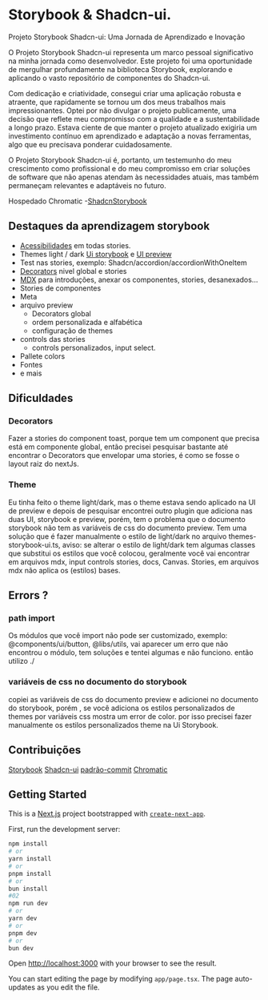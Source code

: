 # Storybook & Shadcn-ui.
Projeto Storybook Shadcn-ui: Uma Jornada de Aprendizado e Inovação

O Projeto Storybook Shadcn-ui representa um marco pessoal significativo na minha jornada como desenvolvedor. Este projeto foi uma oportunidade de mergulhar profundamente na biblioteca Storybook, explorando e aplicando o vasto repositório de componentes do Shadcn-ui.

Com dedicação e criatividade, consegui criar uma aplicação robusta e atraente, que rapidamente se tornou um dos meus trabalhos mais impressionantes. Optei por não divulgar o projeto publicamente, uma decisão que reflete meu compromisso com a qualidade e a sustentabilidade a longo prazo. Estava ciente de que manter o projeto atualizado exigiria um investimento contínuo em aprendizado e adaptação a novas ferramentas, algo que eu precisava ponderar cuidadosamente.

O Projeto Storybook Shadcn-ui é, portanto, um testemunho do meu crescimento como profissional e do meu compromisso em criar soluções de software que não apenas atendam às necessidades atuais, mas também permaneçam relevantes e adaptáveis no futuro.

Hospedado Chromatic -[ShadcnStorybook](https://65711ecf32bae758b457ae34-uryqbzvojc.chromatic.com/?path=/docs/shadcn-button--docs)

## Destaques da aprendizagem storybook
- [Acessibilidades](https://storybook.js.org/addons/@storybook/addon-a11y) em todas stories.
- Themes light / dark [Ui storybook]() e [UI preview](https://storybook.js.org/recipes/tailwindcss)
- Test nas stories, exemplo: Shadcn/accordion/accordionWithOneItem
- [Decorators](https://storybook.js.org/docs/writing-stories/decorators) nivel global e stories
- [MDX](https://storybook.js.org/docs/writing-docs/mdx) para introduções, anexar os componentes, stories, desanexados...
- Stories de componentes
- Meta
- arquivo preview
  - Decorators global
  - ordem personalizada e alfabética
  - configuração de themes
- controls das stories
  - controls personalizados, input select.
- Pallete colors
- Fontes
- e mais

## Dificuldades
### Decorators 
Fazer a stories do component toast, porque tem um component <Toaster/> que precisa está em componente global, então precisei pesquisar bastante até encontrar o Decorators que envelopar uma stories, é como se fosse o layout raiz do nextJs.

### Theme
Eu tinha feito o theme light/dark, mas o theme estava sendo aplicado na UI de preview e depois de pesquisar encontrei outro plugin que adiciona nas duas UI, storybook e preview, porém, tem o problema que o documento storybook não tem as variáveis de css do documento preview. Tem uma solução que é fazer manualmente o estilo de light/dark no arquivo themes-storybook-ui.ts, aviso: se alterar o estilo de light/dark tem algumas classes que substitui os estilos que você colocou, geralmente você vai encontrar em arquivos mdx, input controls stories, docs,
Canvas.
Stories, em arquivos mdx não aplica os (estilos) bases.

## Errors ?
### path import
Os módulos que você import não pode ser customizado, exemplo: @components/ui/button, @libs/utils, vai aparecer um erro que não encontrou o módulo, tem soluções e tentei algumas e não funciono. então utilizo ./
### variáveis de css no documento do storybook
copiei as variáveis de css do documento preview e adicionei no documento do storybook, porém , se você adiciona os estilos personalizados de themes por variáveis css mostra um error de color. por isso precisei fazer manualmente os estilos personalizados theme na Ui Storybook.

## Contribuições 
[Storybook](https://storybook.js.org/)
[Shadcn-ui](https://ui.shadcn.com/)
[padrão-commit](https://github.com/iuricode/padroes-de-commits)
[Chromatic](chromatic.com)
## Getting Started

This is a [Next.js](https://nextjs.org/) project bootstrapped with [`create-next-app`](https://github.com/vercel/next.js/tree/canary/packages/create-next-app).

First, run the development server:

```bash
npm install
# or
yarn install
# or
pnpm install
# or
bun install 
#02
npm run dev
# or
yarn dev
# or
pnpm dev
# or
bun dev
```

Open [http://localhost:3000](http://localhost:3000) with your browser to see the result.

You can start editing the page by modifying `app/page.tsx`. The page auto-updates as you edit the file.

